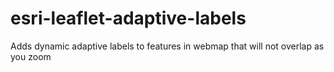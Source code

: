 # esri-leaflet-adaptive-labels
Adds dynamic adaptive labels to features in webmap that will not overlap as you zoom

